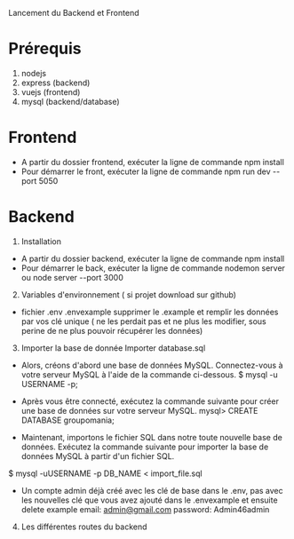 Lancement du Backend et Frontend
# Prérequis
1. nodejs
2. express (backend)
3. vuejs (frontend)
4. mysql (backend/database)

# Frontend
- A partir du dossier frontend, exécuter la
ligne de commande npm install
- Pour démarrer le front, exécuter la
ligne de commande npm run dev
 --port 5050

# Backend
1. Installation
- A partir du dossier backend, exécuter la
ligne de commande npm install
- Pour démarrer le back, exécuter la
ligne de commande nodemon server ou node server
 --port 3000

2. Variables d'environnement ( si projet download sur github)
- fichier .env .envexample
supprimer le .example et remplir les données par vos clé unique ( ne les perdait pas et ne plus les modifier,
sous perine de ne plus pouvoir récupérer les données)


3. Importer la base de donnée
Importer database.sql

- Alors, créons d'abord une base de données MySQL. Connectez-vous à votre serveur MySQL à l'aide de la commande ci-dessous.
$ mysql -u USERNAME -p;

- Après vous être connecté, exécutez la commande suivante pour créer une base de données sur votre serveur MySQL.
mysql> CREATE DATABASE groupomania;


- Maintenant, importons le fichier SQL dans notre toute nouvelle base de données. Exécutez la commande suivante 
pour importer la base de données MySQL à partir d'un fichier SQL.

$ mysql -uUSERNAME -p DB_NAME < import_file.sql

- Un compte admin déjà créé avec les clé de base dans le .env, pas avec les nouvelles clé que vous avez ajouté dans le .envexample et ensuite delete example
email: admin@gmail.com
password: Admin46admin


4. Les différentes routes du backend


